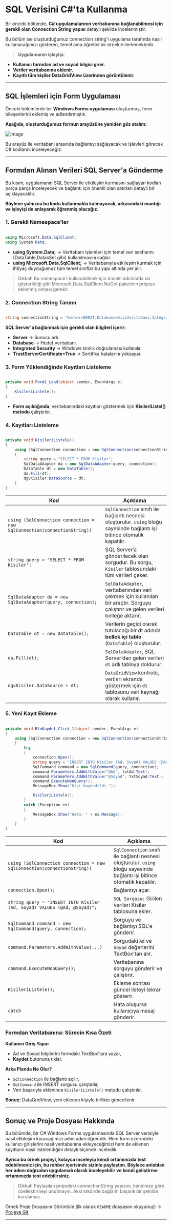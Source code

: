 # SQL Verisini C#'ta Kullanma

Bir önceki bölümde, **C# uygulamalarının veritabanına bağlanabilmesi için gerekli olan Connection String yapısı** detaylı şekilde incelenmiştir.

Bu bölüm ise oluşturduğumuz connection string'i uygulama tarafında nasıl kullanacağımızı gösteren, temel ama öğretici bir örnekle ilerlemektedir.

> **Uygulamanın işleyişi:**

- **Kullanıcı formdan ad ve soyad bilgisi girer.**
- **Veriler veritabanına eklenir.**
- **Kayıtlı tüm kişiler DataGridView üzerinden görüntülenir.**

---

## SQL İşlemleri için Form Uygulaması

Önceki bölümlerde bir **Windows Forms uygulaması** oluşturmuş, form bileşenlerini eklemiş ve adlandırmıştık.

**Aşağıda, oluşturduğumuz formun arayüzüne yeniden göz atalım:**

![image](https://github.com/user-attachments/assets/822fa1a8-81d1-4627-9e4e-077a8ce05061)

Bu arayüz ile veritabanı arasında bağlantıyı sağlayacak ve işlevleri görecek C# kodlarını inceleyeceğiz.

---

## Formdan Alınan Verileri SQL Server'a Gönderme

Bu kısım, uygulamanın SQL Server ile etkileşim kurmasını sağlayan kodları parça parça inceleyecek ve bağlantı için önemli olan satırları detayli bir açıklayacaktır.

**Böylece yalnızca bu kodu kullanmakla kalmayacak, arkasındaki mantığı ve işleyişi de anlayarak öğrenmiş olacağız.**

### 1. Gerekli Namespace'ler

```csharp

using Microsoft.Data.SqlClient;
using System.Data;

```

- **using System.Data;** → Veritabanı işlemleri için temel veri sınıflarını (DataTable,DatasSet gibi) kullanılmasını sağlar.
- **using Microsoft.Data.SqlClient;** → Veritabanıyla etkileşim kurmak için ihtiyaç duyduğumuz tüm temel sınıflar bu yapı altında yer alır.

> Dikkat!
> Bu namespace'i kullanabilmek için önceki adımlarda da gösterildiği gibi 
> Microsoft.Data.SqlClient NuGet paketinin projeye eklenmiş olması gerekir.

### 2. Connection String Tanımı

```csharp

string connectionString = "Server=BERAT;Database=KisiVeritabani;Integrated Security=True;TrustServerCertificate=True;";

```

**SQL Server'a bağlanmak için gerekli olan bilgileri içerir:**

- **Server** → Sunucu adı.
- **Database** → Hedef veritabanı.
- **Integrated Security** → Windows kimlik doğrulaması kullanılır.
- **TrustServerCertificate=True** → Sertifika hatalarını yoksayar.

### 3. Form Yüklendiğinde Kayıtları Listeleme

```csharp

private void Form1_Load(object sender, EventArgs e)
{
    KisileriListele();
}

```

- **Form açıldığında**, veritabanındaki kayıtları göstermek için **KisileriListel() metodu** çalıştırılır.

### 4. Kayıtları Listeleme

```csharp

private void KisileriListele()
{
    using (SqlConnection connection = new SqlConnection(connectionString))
    {
        string query = "SELECT * FROM Kisiler";
        SqlDataAdapter da = new SqlDataAdapter(query, connection);
        DataTable dt = new DataTable();
        da.Fill(dt);
        dgvKisiler.DataSource = dt;
    }
}

```

| Kod | Açıklama |
|-------|----------|
| `using (SqlConnection connection = new SqlConnection(connectionString))` | `SqlConnection` sınıfı ile bağlantı nesnesi oluşturulur. `using` bloğu sayesinde bağlantı işi bitince otomatik kapatılır. |
| `string query = "SELECT * FROM Kisiler";` | SQL Server’a gönderilecek olan sorgudur. Bu sorgu, `Kisiler` tablosundaki tüm verileri çeker. |
| `SqlDataAdapter da = new SqlDataAdapter(query, connection);` | `SqlDataAdapter`, veritabanından veri çekmek için kullanılan bir araçtır. Sorguyu çalıştırır ve gelen verileri belleğe aktarır. |
| `DataTable dt = new DataTable();` | Verilerin geçici olarak tutulacağı bir dt adında **bellek içi tablo** (`DataTable`) oluşturulur. |
| `da.Fill(dt);` | `SqlDataAdapter`, SQL Server’dan gelen verileri `dt` adlı tabloya doldurur. |
| `dgvKisiler.DataSource = dt;` | `DataGridView` kontrolü, verileri ekranda göstermek için `dt` tablosunu veri kaynağı olarak kullanır. |

### 5. Yeni Kayıt Ekleme

```csharp

private void BtnKaydet_Click_1(object sender, EventArgs e)
{
    using (SqlConnection connection = new SqlConnection(connectionString))
    {
        try
        {
            connection.Open();
            string query = "INSERT INTO Kisiler (Ad, Soyad) VALUES (@Ad, @Soyad)";
            SqlCommand command = new SqlCommand(query, connection);
            command.Parameters.AddWithValue("@Ad", txtAd.Text);
            command.Parameters.AddWithValue("@Soyad", txtSoyad.Text);
            command.ExecuteNonQuery();
            MessageBox.Show("Kişi kaydedildi.");

            KisileriListele();
        }
        catch (Exception ex)
        {
            MessageBox.Show("Hata: " + ex.Message);
        }
    }
}

```

| Kod | Açıklama |
|-------|----------|
| `using (SqlConnection connection = new SqlConnection(connectionString))` | `SqlConnection` sınıfı ile bağlantı nesnesi oluşturulur. `using` bloğu sayesinde bağlantı işi bitince otomatik kapatılır. |
| `connection.Open();` | Bağlantıyı açar. |
| `string query = "INSERT INTO Kisiler (Ad, Soyad) VALUES (@Ad, @Soyad)";` | `SQL Sorgusu:` Girilen verileri Kisiler tablosuna ekler. |
| `SqlCommand command = new SqlCommand(query, connection);` | Sorguyu ve bağlantıyı SQL'e gönderir. |
| `command.Parameters.AddWithValue(...)` | Sorgudaki `Ad` ve `Soyad` değerlerini TextBox'tan alır. |
| `command.ExecuteNonQuery();` | Veritabanına sorguyu gönderir ve çalıştırır. |
| `KisileriListele();`| Ekleme sonrası güncel listeyi tekrar gösterir. |
| `catch`| Hata oluşursa kullanıcıya mesaj gönderir. |

### Formdan Veritabanına: Sürecin Kısa Özeti

**Kullanıcı Giriş Yapar**
- Ad ve Soyad bilgilerini formdaki TextBox'lara yazar,
- **Kaydet** butonuna tıklar.

**Arka Planda Ne Olur?**
- `SqlConnection` ile bağlantı açılır,
- `SqlCommand` ile INSERT sorgusu çalıştırılır,
- Veri başarıyla eklenince `KisileriListele()` metodu çalıştırılır.

**Sonuç:** DataGridView, yeni eklenen kişiyle birlikte güncellenir.

---

## Sonuç ve Proje Dosyası Hakkında

Bu bölümde, bir C# Windows Forms uygulamasında SQL Server verisiyle nasıl etkileşim kuracağımızı adım adım öğrendik. Hem form üzerindeki kullanıcı girişlerini nasıl veritabanına ekleyeceğimizi hem de eklenen kayıtların nasıl listelendiğini detaylı biçimde inceledik.

**Ayrıca bu örnek projeyi, kolayca inceleyip kendi ortamınızda test edebilmeniz için, bu rehber içerisinde sizinle paylaştım. Böylece anlatılan her adımı doğrudan uygulamalı olarak inceleyebilir ve kendi geliştirme ortamınızda test edebilirsiniz.**

> Dikkat! 
> Paylaşılan projedeki connectionString yapısını, kendinize göre özelleştirmeyi unutmayın. Aksi takdirde bağlantı başarılı bir şekilde kurulamaz.

Örnek Proje Dosyasını Görüntüle (ilk olarak `README` dosyasını okuyunuz) → [Projeye Git](../sqlserverconnection)

---